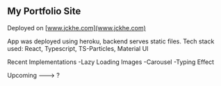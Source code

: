 ## My Portfolio Site
Deployed on [www.jckhe.com](www.jckhe.com)

App was deployed using heroku, backend serves static files.
Tech stack used: React, Typescript, TS-Particles, Material UI


Recent Implementations
-Lazy Loading Images
-Carousel
-Typing Effect


Upcoming ---> ?